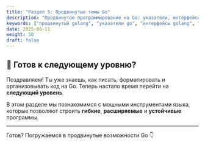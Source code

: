 ```yaml
---
title: "Раздел 5: Продвинутые темы Go"
description: "Продвинутое программирование на Go: указатели, интерфейсы, ошибки, кастомные типы, Context, sync пакет."
keywords: ["продвинутый golang", "указатели go", "интерфейсы golang", "context golang", "sync package go"]
date: 2025-06-11
weight: 50
draft: false
---
```


## 🚀 Готов к следующему уровню?

Поздравляем! Ты уже знаешь, как писать, форматировать и организовывать код на Go. Теперь настало время перейти на **следующий уровень**.

В этом разделе мы познакомимся с мощными инструментами языка, которые позволяют строить **гибкие**, **расширяемые** и **устойчивые** программы.

---

Готов? Погружаемся в продвинутые возможности Go 👇
